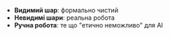 - **Видимий шар**: формально чистий
- **Невидимі шари**: реальна робота  
- **Ручна робота**: те що "етично неможливо" для AI